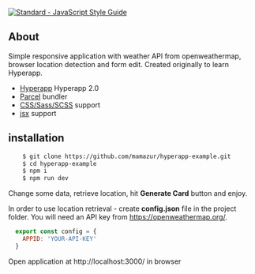 


[![Standard - JavaScript Style Guide](https://cdn.rawgit.com/feross/standard/master/badge.svg)](https://github.com/feross/standard)

## About

Simple responsive application with weather API from openweathermap, browser location detection and form edit. Created originally to learn Hyperapp.


- [Hyperapp](https://github.com/hyperapp/hyperapp) Hyperapp 2.0
- [Parcel](https://github.com/parcel-bundler/parcel) bundler
- [CSS/Sass/SCSS](https://github.com/sass/node-sass) support 
- [jsx](https://reactjs.org/docs/introducing-jsx.html) support 


## installation

````bash
    $ git clone https://github.com/mamazur/hyperapp-example.git
    $ cd hyperapp-example
    $ npm i
    $ npm run dev
````
Change some data, retrieve location, hit **Generate Card** button and enjoy.

In order to use location retrieval - create **config.json** file in the project folder. You will need an API key from https://openweathermap.org/.

````js
  export const config = {
    APPID: 'YOUR-API-KEY'
  }

````

Open application at http://localhost:3000/ in browser
 
